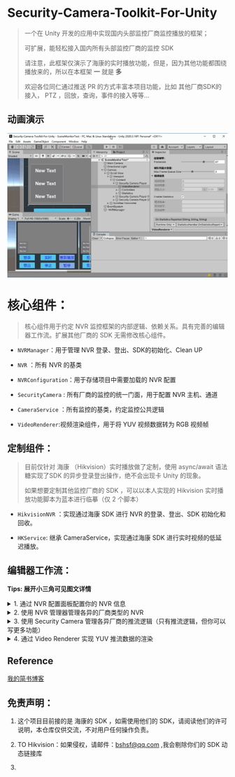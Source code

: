 # Security-Camera-Toolkit-For-Unity

> 一个在 Unity 开发的应用中实现国内头部监控厂商监控播放的框架；
> 
> 可扩展，能轻松接入国内所有头部监控厂商的监控 SDK 
> 
> 请注意，此框架仅演示了海康的实时播放功能，但是，因为其他功能都围绕播放来的，所以在本框架 **一** 就是 **多**
> 
> 欢迎各位同仁通过推送 PR 的方式丰富本项目功能，比如 其他厂商SDK的接入， PTZ ，回放，查询，事件的接入等等...

## 动画演示

![](./docs/securityCamera.gif)

# 核心组件：

> 核心组件用于约定 NVR 监控框架的内部逻辑、依赖关系。具有完善的编辑器工作流。扩展其他厂商的 SDK 无需修改核心组件。

- ``NVRManager``：用于管理 NVR 登录、登出、SDK的初始化、Clean UP

- ``NVR`` ：所有 NVR 的基类

- ``NVRConfiguration``：用于存储项目中需要加载的 NVR 配置

- ``SecurityCamera`` : 所有厂商的监控的统一门面，用于配置 NVR 主机、通道 

- ``CameraService`` ：所有监控的基类，约定监控公共逻辑

- ``VideoRenderer``:视频渲染组件，用于将 YUV 视频数据转为 RGB 视频帧

## 定制组件：

> 目前仅针对 海康 （Hikvision）实时播放做了定制，使用 async/await 语法糖实现了SDK 的异步登录登出操作，绝不会出现卡 Unity 的现象。
> 
> 如果想要定制其他监控厂商的 SDK ，可以以本人实现的 Hikvision 实时播放功能脚本为蓝本进行临摹（仅 2 个脚本）

- ``HikvisionNVR`` ：实现通过海康 SDK 进行 NVR 的登录、登出、SDK 初始化和回收。

- ``HKService``: 继承 CameraService，实现通过海康 SDK 进行实时视频的低延迟播放。

## 编辑器工作流：
**Tips: 展开小三角可见图文详情**
<details>
<summary>1. 通过 NVR 配置面板配置你的 NVR 信息</summary>

 > 用于记录 NVR 配置信息，实现按配置启用 NVR，支持多个 NVR 同时工作 ，支持公网映射（反向代理需关注 554 端口），支持配置数据序列化、反序列化，本地加载不惧 NVR 变动。
 
 > 使用 ScriptableObject 单例，使用时自动生成，用户无需关注其生命周期；数据本地化 json 保存，一键数据恢复

 ![](./docs/NVRConfiguration.png)

</details>

<details>
<summary>2. 使用 NVR 管理器管理各异的厂商类型的 NVR </summary>

 > 用于加载 NVR配置 并按照 Mappings 设定的类型映射实例化 NVR  ，管理 NVR 的公共行为,管理 SDK 的初始化和回收
 
 > 提供 NVR 配置丢失警示；提供 Mappings ，籍此可以实现在保持核心组件不修改的情况下支持多监控厂商 SDK 同时工作在一个项目中。
  
正常|NVR 配置丢失
 |-|-|
 ![](./docs/NVRManager.png)|![](./docs/NVRManager_Failure.png)

</details>

<details>
<summary>3. 使用 Security Camera 管理各异厂商的推流逻辑（只有推流逻辑，但你可以写更多功能） </summary>

 > 作为门面一样的存在，不管是哪一个厂商的监控，都是使用它对外，对内按 NVRManager Mappings 的配置实例化指定的 ``CameraService`` 实现厂商差异化交互逻辑
 
 > 提供了与 NVRConfiguration 联动的 host 下拉选择，无需用户输入；同时提供了与 NVRConfiguration 数据不匹配时的编辑器工作流，数据有效性一目了然，更可快速修正。
  
正常|NVR 配置指定数据丢失|NVR 配置丢失
 |-|-|-|
 ![](./docs/SecurityCamera_normal.png)|![](./docs/SecurityCamera_nohost.png)|![](./docs/SecurityCamera_noconfig.png)

</details>

<details>
<summary>4. 通过 Video Renderer 实现 YUV 推流数据的渲染</summary>

 > 视频渲染组件，实现了 YUV 数据到 RGB 数据的转换；使用 unsafe 数据拷贝，速度更快；按渲染能力拷贝，绝对不做多余的数据对拷操作； 可调整绘制帧率，性能一手掌握；
 
 > 提供帧率统计：推流、渲染、丢弃帧率一目了然，（考虑性能问题，推荐不统计，不展开调试面板）
 
 > todo: 想要 通过 ``RawImage`` 大小自动判断使用**主流**还是**辅流**
 
 ![](./docs/VideoRenderer.png)

</details>

## Reference
[我的简书博客](https://www.jianshu.com/p/e8e906c6700c)

## 免责声明：

1. 这个项目目前接的是 海康的 SDK ，如需使用他们的 SDK，请阅读他们的许可说明，本仓库仅供交流，不对用户任何操作负责。

2. TO Hikvision：如果侵权，请邮件：bshsf@qq.com ,我会剔除你们的 SDK 动态链接库

4. 
